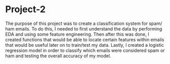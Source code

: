 
# Project-2

The purpose of this project was to create a classification system for spam/ ham emails. To do this, I needed to first understand the data by performing EDA and using some feature engineering. Then after this was done, I created functions that would be able to locate certain features within emails that would be useful later on to train/test my data. Lastly, I created a logistic regression model in order to classify which emails were considered spam or ham and testing the overall accuracy of my model.

